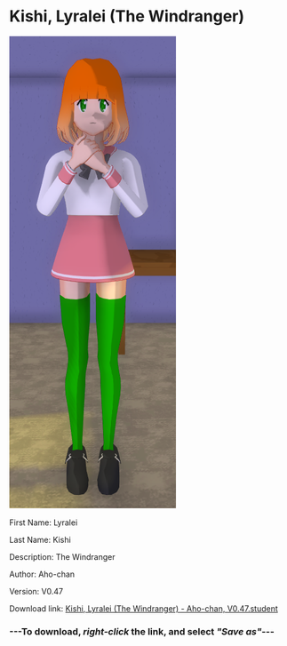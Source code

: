 # Kishi, Lyralei (The Windranger)

<img src = "https://raw.githubusercontent.com/Arbiter1223/Daigaku-Gurashi-Custom-Students/master/Students/Files/Kishi%2C%20Lyralei%20(The%20Windranger).png">

First Name: Lyralei

Last Name: Kishi

Description: The Windranger

Author: Aho-chan

Version: V0.47

Download link: <a href="https://raw.githubusercontent.com/Arbiter1223/Daigaku-Gurashi-Custom-Students/master/Students/Files/Kishi%2C%20Lyralei%20(The%20Windranger)%20-%20Aho-chan%2C%20V0.47.student">Kishi, Lyralei (The Windranger) - Aho-chan, V0.47.student</a>

### ---**To download, _right-click_ the link, and select _"Save as"_**---
